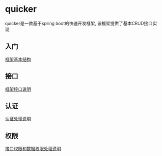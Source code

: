 # quicker

quicker是一款基于spring boot的快速开发框架, 该框架提供了基本CRUD接口实现

## 入门

[框架基本结构](/HELPER.md "基本结构")

## 接口

[框架接口说明](/ControllerAction.md "接口说明")

## 认证

[认证处理说明](/Auth.md "认证处理")

## 权限

[接口权限和数据权限处理说明](/Permission.md "权限处理")